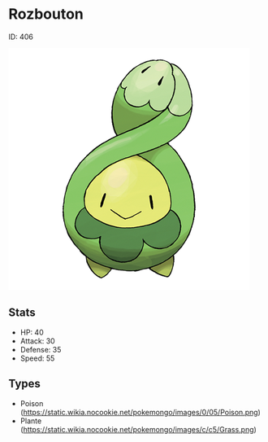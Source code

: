 # Rozbouton


ID: 406

![](https://raw.githubusercontent.com/PokeAPI/sprites/master/sprites/pokemon/other/official-artwork/406.png "Rozbouton")

## Stats


 - HP: 40
 - Attack: 30
 - Defense: 35
 - Speed: 55

## Types


 - Poison (https://static.wikia.nocookie.net/pokemongo/images/0/05/Poison.png)
 - Plante (https://static.wikia.nocookie.net/pokemongo/images/c/c5/Grass.png)

